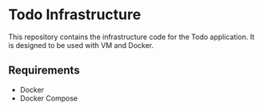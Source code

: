 # Todo Infrastructure
This repository contains the infrastructure code for the Todo application.
It is designed to be used with VM and Docker.
## Requirements
- Docker
- Docker Compose